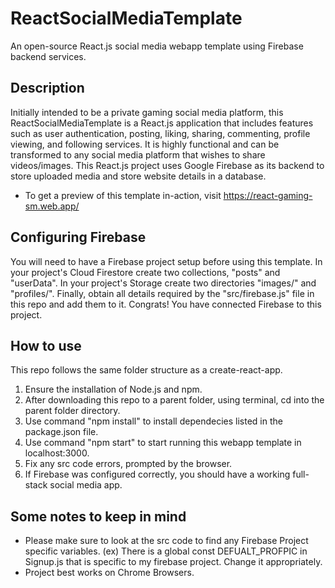 # ReactSocialMediaTemplate
An open-source React.js social media webapp template using Firebase backend services.

## Description
Initially intended to be a private gaming social media platform, this ReactSocialMediaTemplate is a React.js application that includes features such as user authentication, posting, liking, sharing, commenting, profile viewing, and following services. It is highly functional and can be transformed to any social media platform that wishes to share videos/images. 
This React.js project uses Google Firebase as its backend to store uploaded media and store website details in a database. 
* To get a preview of this template in-action, visit https://react-gaming-sm.web.app/ 

## Configuring Firebase
You will need to have a Firebase project setup before using this template. In your project's Cloud Firestore create two collections, "posts" and "userData". In your project's Storage create two directories "images/" and "profiles/". Finally, obtain all details required by the "src/firebase.js" file in this repo and add them to it. Congrats! You have connected Firebase to this project. 

## How to use
This repo follows the same folder structure as a create-react-app. 
1. Ensure the installation of Node.js and npm.
2. After downloading this repo to a parent folder, using terminal, cd into the parent folder directory. 
3. Use command "npm install" to install dependecies listed in the package.json file.
4. Use command "npm start" to start running this webapp template in localhost:3000. 
5. Fix any src code errors, prompted by the browser.
5. If Firebase was configured correctly, you should have a working full-stack social media app. 

## Some notes to keep in mind
* Please make sure to look at the src code to find any Firebase Project specific variables. (ex) There is a global const DEFUALT_PROFPIC in Signup.js that is specific to my firebase project. Change it appropriately. 
* Project best works on Chrome Browsers. 


